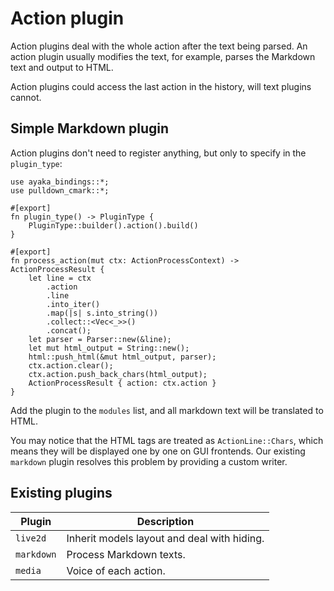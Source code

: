 # Action plugin
Action plugins deal with the whole action after the text being parsed.
An action plugin usually modifies the text, for example, parses the Markdown text and output to HTML.

Action plugins could access the last action in the history, will text plugins cannot.

## Simple Markdown plugin
Action plugins don't need to register anything, but only to specify in the `plugin_type`:

``` rust,ignore
use ayaka_bindings::*;
use pulldown_cmark::*;

#[export]
fn plugin_type() -> PluginType {
    PluginType::builder().action().build()
}

#[export]
fn process_action(mut ctx: ActionProcessContext) -> ActionProcessResult {
    let line = ctx
        .action
        .line
        .into_iter()
        .map(|s| s.into_string())
        .collect::<Vec<_>>()
        .concat();
    let parser = Parser::new(&line);
    let mut html_output = String::new();
    html::push_html(&mut html_output, parser);
    ctx.action.clear();
    ctx.action.push_back_chars(html_output);
    ActionProcessResult { action: ctx.action }
}
```

Add the plugin to the `modules` list, and all markdown text will be translated to HTML.

You may notice that the HTML tags are treated as `ActionLine::Chars`, which means they will be displayed one by one on GUI frontends. Our existing `markdown` plugin resolves this problem by providing a custom writer.

## Existing plugins
| Plugin     | Description                                 |
| ---------- | ------------------------------------------- |
| `live2d`   | Inherit models layout and deal with hiding. |
| `markdown` | Process Markdown texts.                     |
| `media`    | Voice of each action.                       |
